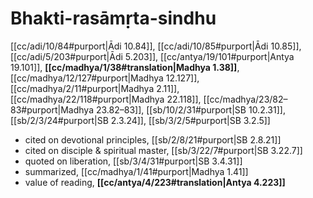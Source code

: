 # Bhakti-rasāmṛta-sindhu

[[cc/adi/10/84#purport|Ādi 10.84]], [[cc/adi/10/85#purport|Ādi 10.85]], [[cc/adi/5/203#purport|Ādi 5.203]], [[cc/antya/19/101#purport|Antya 19.101]], **[[cc/madhya/1/38#translation|Madhya 1.38]]**, [[cc/madhya/12/127#purport|Madhya 12.127]], [[cc/madhya/2/11#purport|Madhya 2.11]], [[cc/madhya/22/118#purport|Madhya 22.118]], [[cc/madhya/23/82–83#purport|Madhya 23.82–83]], [[sb/10/2/31#purport|SB 10.2.31]], [[sb/2/3/24#purport|SB 2.3.24]], [[sb/3/2/5#purport|SB 3.2.5]]

* cited on devotional principles, [[sb/2/8/21#purport|SB 2.8.21]]
* cited on disciple & spiritual master, [[sb/3/22/7#purport|SB 3.22.7]]
* quoted on liberation, [[sb/3/4/31#purport|SB 3.4.31]]
* summarized, [[cc/madhya/1/41#purport|Madhya 1.41]]
* value of reading, **[[cc/antya/4/223#translation|Antya 4.223]]**
